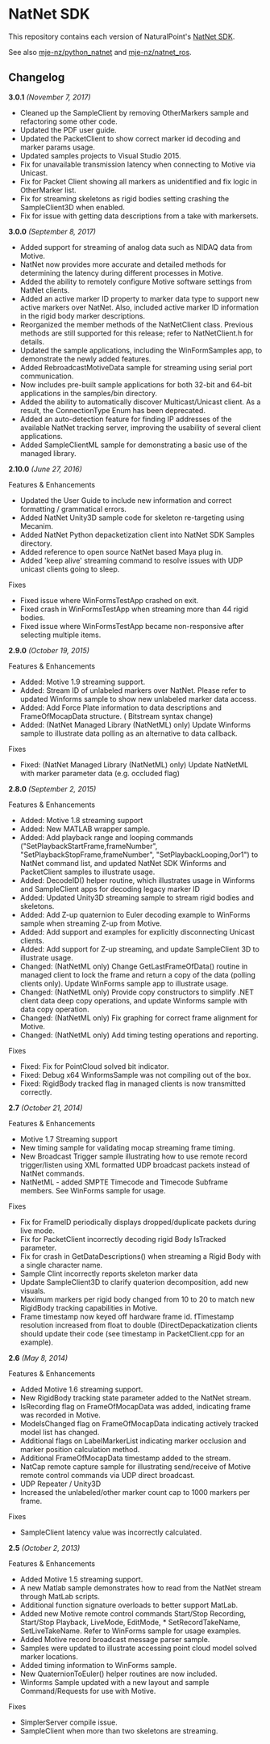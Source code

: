 # NatNet SDK

This repository contains each version of NaturalPoint's [NatNet SDK](http://optitrack.com/downloads/developer-tools.html).

See also [mje-nz/python_natnet](https://github.com/mje-nz/python_natnet) and [mje-nz/natnet_ros](https://github.com/mje-nz/natnet_ros).


## Changelog

__3.0.1__ _(November 7, 2017)_

* Cleaned up the SampleClient by removing OtherMarkers sample and refactoring some other code.
* Updated the PDF user guide.
* Updated the PacketClient to show correct marker id decoding and marker params usage.
* Updated samples projects to Visual Studio 2015.
* Fix for unavailable transmission latency when connecting to Motive via Unicast.
* Fix for Packet Client showing all markers as unidentified and fix logic in OtherMarker list.
* Fix for streaming skeletons as rigid bodies setting crashing the SampleClient3D when enabled.
* Fix for issue with getting data descriptions from a take with markersets.



__3.0.0__ _(September 8, 2017)_

* Added support for streaming of analog data such as NIDAQ data from Motive.
* NatNet now provides more accurate and detailed methods for determining the latency during different processes in Motive. 
* Added the ability to remotely configure Motive software settings from NatNet clients.
* Added an active marker ID property to marker data type to support new active markers over NatNet. Also, included active marker ID information in the rigid body marker descriptions.
* Reorganized the member methods of the NatNetClient class. Previous methods are still supported for this release; refer to NatNetClient.h for details. 
* Updated the sample applications, including the WinFormSamples app, to demonstrate the newly added features.
* Added RebroadcastMotiveData sample for streaming using serial port communication.
* Now includes pre-built sample applications for both 32-bit and 64-bit applications in the samples/bin directory.
* Added the ability to automatically discover Multicast/Unicast client. As a result, the ConnectionType Enum has been deprecated.
* Added an auto-detection feature for finding IP addresses of the available NatNet tracking server, improving the usability of several client applications.
* Added SampleClientML sample for demonstrating a basic use of the managed library.


__2.10.0__ _(June 27, 2016)_

Features & Enhancements

* Updated the User Guide to include new information and correct formatting / grammatical errors.
* Added NatNet Unity3D sample code for skeleton re-targeting using Mecanim.
* Added NatNet Python depacketization client into NatNet SDK Samples directory.
* Added reference to open source NatNet based Maya plug in.
* Added 'keep alive' streaming command to resolve issues with UDP unicast clients going to sleep.

Fixes

* Fixed issue where WinFormsTestApp crashed on exit.
* Fixed crash in WinFormsTestApp when streaming more than 44 rigid bodies.
* Fixed issue where WinFormsTestApp became non-responsive after selecting multiple items.


__2.9.0__ _(October 19, 2015)_

Features & Enhancements

* Added: Motive 1.9 streaming support.
* Added: Stream ID of unlabeled markers over NatNet. Please refer to updated Winforms sample to show new unlabeled marker data access.
* Added: Add Force Plate information to data descriptions and FrameOfMocapData structure. ( Bitstream syntax change)
* Added: (NatNet Managed Library (NatNetML) only) Update Winforms sample to illustrate data polling as an alternative to data callback.

Fixes

* Fixed: (NatNet Managed Library (NatNetML) only) Update NatNetML with marker parameter data (e.g. occluded flag)


__2.8.0__ _(September 2, 2015)_

Features & Enhancements

* Added: Motive 1.8 streaming support
* Added: New MATLAB wrapper sample.
* Added: Add playback range and looping commands ("SetPlaybackStartFrame,frameNumber", "SetPlaybackStopFrame,frameNumber", "SetPlaybackLooping,0or1") to NatNet command list, and updated NatNet SDK Winforms and PacketClient samples to illustrate usage.
* Added: DecodeID() helper routine, which illustrates usage in Winforms and SampleClient apps for decoding legacy marker ID
* Added: Updated Unity3D streaming sample to stream rigid bodies and skeletons.
* Added: Add Z-up quaternion to Euler decoding example to WinForms sample when streaming Z-up from Motive.
* Added: Add support and examples for explicitly disconnecting Unicast clients.
* Added: Add support for Z-up streaming, and update SampleClient 3D to illustrate usage.
* Changed: (NatNetML only) Change GetLastFrameOfData() routine in managed client to lock the frame and return a copy of the data (polling clients only). Update WinForms sample app to illustrate usage.
* Changed: (NatNetML only) Provide copy constructors to simplify .NET client data deep copy operations, and update Winforms sample with data copy operation.
* Changed: (NatNetML only) Fix graphing for correct frame alignment for Motive.
* Changed: (NatNetML only) Add timing testing operations and reporting.

Fixes

* Fixed: Fix for PointCloud solved bit indicator.
* Fixed: Debug x64 WinformsSample was not compiling out of the box.
* Fixed: RigidBody tracked flag in managed clients is now transmitted correctly.


__2.7__ _(October 21, 2014)_

Features & Enhancements

* Motive 1.7 Streaming support
* New timing sample for validating mocap streaming frame timing.
* New Broadcast Trigger sample illustrating how to use remote record trigger/listen using XML formatted UDP broadcast packets instead of NatNet commands.
* NatNetML - added SMPTE Timecode and Timecode Subframe members. See WinForms sample for usage.

Fixes

* Fix for FrameID periodically displays dropped/duplicate packets during live mode.
* Fix for PacketClient incorrectly decoding rigid Body IsTracked parameter.
* Fix for crash in GetDataDescriptions() when streaming a Rigid Body with a single character name.
* Sample Clint incorrectly reports skeleton marker data
* Update SampleClient3D to clarify quaterion decomposition, add new visuals.
* Maximum markers per rigid body changed from 10 to 20 to match new RigidBody tracking capabilities in Motive.
* Frame timestamp now keyed off hardware frame id. fTimestamp resolution increased from float to double (DirectDepackatization clients should update their code (see timestamp in PacketClient.cpp for an example).


__2.6__ _(May 8, 2014)_


Features & Enhancements

* Added Motive 1.6 streaming support.
* New RigidBody tracking state parameter added to the NatNet stream.
* IsRecording flag on FrameOfMocapData was added, indicating frame was recorded in Motive.
* ModelsChanged flag on FrameOfMocapData indicating actively tracked model list has changed.
* Additional flags on LabelMarkerList indicating marker occlusion and marker position calculation method.
* Additional FrameOfMocapData timestamp added to the stream.
* NatCap remote capture sample for illustrating send/receive of Motive remote control commands via UDP direct broadcast.
* UDP Repeater / Unity3D
* Increased the unlabeled/other marker count cap to 1000 markers per frame.

Fixes

* SampleClient latency value was incorrectly calculated.


__2.5__ _(October 2, 2013)_

Features & Enhancements

* Added Motive 1.5 streaming support.
* A new Matlab sample demonstrates how to read from the NatNet stream through MatLab scripts.
* Additional function signature overloads to better support MatLab.
* Added new Motive remote control commands Start/Stop Recording, Start/Stop Playback, LiveMode, EditMode, * SetRecordTakeName, SetLiveTakeName. Refer to WinForms sample for usage examples.
* Added Motive record broadcast message parser sample.
* Samples were updated to illustrate accessing point cloud model solved marker locations.
* Added timing information to WinForms sample.
* New QuaternionToEuler() helper routines are now included.
* Winforms Sample updated with a new layout and sample Command/Requests for use with Motive.

Fixes

* SimplerServer compile issue.
* SampleClient when more than two skeletons are streaming.


